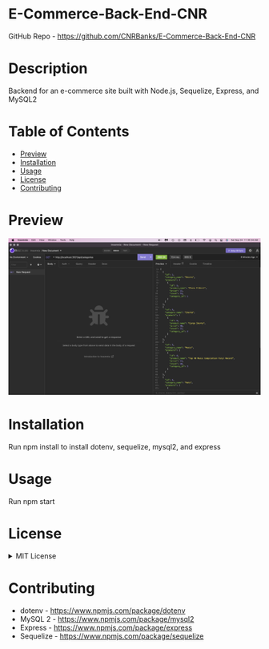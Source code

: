 # E-Commerce-Back-End-CNR

GitHub Repo - https://github.com/CNRBanks/E-Commerce-Back-End-CNR

# Description

Backend for an e-commerce site built with Node.js, Sequelize, Express, and MySQL2

# Table of Contents

- [Preview](#preview)
- [Installation](#installation)
- [Usage](#usage)
- [License](#license)
- [Contributing](#contributing)

# Preview

![Preview](./Images/preview.png "Preview")

# Installation

Run npm install to install dotenv, sequelize, mysql2, and express

# Usage

Run npm start

# License

<details><summary>MIT License</summary>

Copyright (c) 2022 Connor Banks

<blockquote>
Permission is hereby granted, free of charge, to any person obtaining a copy of this software and associated documentation files (the "Software"), to deal in the Software without restriction, including without limitation the rights to use, copy, modify, merge, publish, distribute, sublicense, and/or sell copies of the Software, and to permit persons to whom the Software is furnished to do so, subject to the following conditions:

The above copyright notice and this permission notice shall be included in all copies or substantial portions of the Software.

THE SOFTWARE IS PROVIDED "AS IS", WITHOUT WARRANTY OF ANY KIND, EXPRESS OR IMPLIED, INCLUDING BUT NOT LIMITED TO THE WARRANTIES OF MERCHANTABILITY, FITNESS FOR A PARTICULAR PURPOSE AND NONINFRINGEMENT. IN NO EVENT SHALL THE AUTHORS OR COPYRIGHT HOLDERS BE LIABLE FOR ANY CLAIM, DAMAGES OR OTHER LIABILITY, WHETHER IN AN ACTION OF CONTRACT, TORT OR OTHERWISE, ARISING FROM, OUT OF OR IN CONNECTION WITH THE SOFTWARE OR THE USE OR OTHER DEALINGS IN THE SOFTWARE.

</blockquote>
</details>

# Contributing

- dotenv - https://www.npmjs.com/package/dotenv
- MySQL 2 - https://www.npmjs.com/package/mysql2
- Express - https://www.npmjs.com/package/express
- Sequelize - https://www.npmjs.com/package/sequelize
